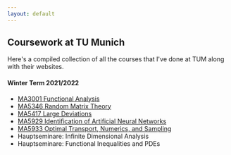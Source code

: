 ```yaml
---
layout: default
---
```


## Coursework at TU Munich

Here's a compiled collection of all the courses that I've done at TUM along with their websites. 

#### Winter Term 2021/2022
* [MA3001 Functional Analysis](https://qwinters.github.io/ma3001-func-analysis)
* [MA5346 Random Matrix Theory](https://qwinters.github.io/ma5346-rmt)
* [MA5417 Large Deviations](https://qwinters.github.io/ma5417-ldp)
* [MA5929 Identification of Artificial Neural Networks](https://qwinters.github.io/ma5929-id-of-ann)
* [MA5933 Optimal Transport, Numerics, and Sampling](https://qwinters.github.io/ma5933-opt-transport)
* Hauptseminare: Infinite Dimensional Analysis
* Hauptseminare: Functional Inequalities and PDEs

